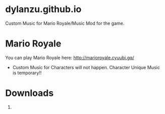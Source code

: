 # dylanzu.github.io
Custom Music for Mario Royale/Music Mod for the game.
# Mario Royale
You can play Mario Royale here: 
http://marioroyale.cyuubi.gq/
- Custom Music for Characters will not happen. Character Unique Music is temporary!!
# Downloads
1. 
